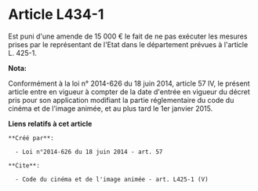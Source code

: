 # Article L434-1

Est puni d'une amende de 15 000 € le fait de ne pas exécuter les mesures prises par le représentant de l'Etat dans le
département prévues à l'article L. 425-1.

**Nota:**

Conformément à la loi n° 2014-626 du 18 juin 2014, article 57 IV, le présent article entre en vigueur à compter de la date
d'entrée en vigueur du décret pris pour son application modifiant la partie réglementaire du code du cinéma et de l'image
animée, et au plus tard le 1er janvier 2015.

**Liens relatifs à cet article**

	**Créé par**:

	  - Loi n°2014-626 du 18 juin 2014 - art. 57

	**Cite**:

	  - Code du cinéma et de l'image animée - art. L425-1 (V)
